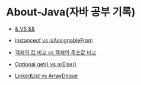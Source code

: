 # About-Java(자바 공부 기록)


- [& VS &&](https://github.com/jeus1998/About-Java/blob/main/record/%26%20vs%20%26%26.md)

- [instanceof vs isAssignableFrom](https://github.com/jeus1998/About-Java/blob/main/record/instanceof%20vs%20isAssignableFrom.md)

- [객체의 값 비교 vs 객체의 주솟값 비교](https://github.com/jeus1998/About-Java/blob/main/record/%EA%B0%9D%EC%B2%B4%EC%9D%98%20%EA%B0%92%20%EB%B9%84%EA%B5%90%20vs%20%EA%B0%9D%EC%B2%B4%EC%9D%98%20%EC%A3%BC%EC%86%9F%EA%B0%92%20%EB%B9%84%EA%B5%90.md)

- [Optional get() vs orElse()](https://github.com/jeus1998/About-Java/blob/main/record/Optional%20get()%20vs%20orElse().md)
- [LinkedList vs ArrayDeque](https://github.com/jeus1998/About-Java/blob/main/record/LinkedList%20vs%20ArrayDeque.md)